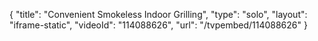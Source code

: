 {
    "title": "Convenient Smokeless Indoor Grilling",
    "type": "solo",
    "layout": "iframe-static",
    "videoId": "114088626",
    "url": "\/tvpembed\/114088626"
}
